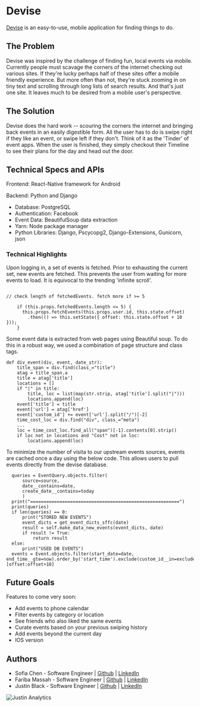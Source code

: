 # Devise

[Devise](https://sofbot.github.io/devise/) is an easy-to-use, mobile application for finding things to do.

## The Problem

Devise was inspired by the challenge of finding fun, local events via mobile. Currently people must scavage the corners of the internet checking out various sites. If they're lucky perhaps half of these sites offer a mobile friendly experience. But more often than not, they're stuck zooming in on tiny text and scrolling through long lists of search results. And that's just one site. It leaves much to be desired from a mobile user's perspective.

## The Solution

Devise does the hard work -- scouring the corners the internet and bringing back events in an easily digestible form. All the user has to do is swipe right if they like an event, or swipe left if they don't. Think of it as the 'Tinder' of event apps. When the user is finished, they simply checkout their Timeline to see their plans for the day and head out the door.

## Technical Specs and APIs

Frontend: React-Native framework for Android

Backend: Python and Django

* Database: PostgreSQL
* Authentication: Facebook
* Event Data: BeautifulSoup data extraction
* Yarn: Node package manager
* Python Libraries: Django, Pscycopg2, Django-Extensions, Gunicorn, json

### Technical Highlights

Upon logging in, a set of events is fetched. Prior to exhausting the current set, new events are fetched. This prevents the user from waiting for more events to load. It is equivocal to the trending 'infinite scroll'.

```

// check length of fetchedEvents. fetch more if >= 5

    if (this.props.fetchedEvents.length <= 5) {
      this.props.fetchEvents(this.props.user.id, this.state.offset)
        .then(() => this.setState({ offset: this.state.offset + 10 }));
    }

```

Some event data is extracted from web pages using Beautiful soup. To do this in a robust way,
we used a combination of page structure and class tags.
```
def div_event(div, event, date_str):
    title_span = div.find(class_="title")
    atag = title_span.a
    title = atag['title']
    locations = []
    if "|" in title:
        title, loc = list(map(str.strip, atag['title'].split("|")))
        locations.append(loc)
    event['title'] = title
    event['url'] = atag['href']
    event['custom_id'] += event['url'].split("/")[-2]
    time_cost_loc = div.find("div", class_="meta")
    ...
    loc = time_cost_loc.find_all("span")[-1].contents[0].strip()
    if loc not in locations and "Cost" not in loc:
        locations.append(loc)
```

To minimize the number of visita to our upstream events sources, events are cached once a day using the below code.
This allows users to pull events directly from the devise database.

```
  queries = EventQuery.objects.filter(
      source=source,
      date__contains=date,
      create_date__contains=today
      )
  print("========================================================")
  print(queries)
  if len(queries) == 0:
      print("STORED NEW EVENTS")
      event_dicts = get_event_dicts_sffc(date)
      result = self.make_data_new_events(event_dicts, date)
      if result != True:
          return result
  else:
      print("USED DB EVENTS")
  events = Event.objects.filter(start_date=date, end_time__gte=now).order_by('start_time').exclude(custom_id__in=excluded_ids)[offset:offset+10]

```


## Future Goals

Features to come very soon:
* Add events to phone calendar
* Filter events by category or location
* See friends who also liked the same events
* Curate events based on your previous swiping history
* Add events beyond the current day
* IOS version

## Authors

- Sofia Chen - Software Engineer | [Github](http://github.com/sofbot) | [LinkedIn](https://www.linkedin.com/in/sofia-chen/)
- Fariba Massah - Software Engineer | [Github](http://github.com/fafafariba) | [LinkedIn](https://www.linkedin.com/in/fafafariba/)
- Justin Black - Software Engineer | [Github](http://github.com/spacether) | [LinkedIn](https://www.linkedin.com/in/justin-black-81343352/)

![Justin Analytics](https://ga-beacon.appspot.com/UA-97855011-1/devise_github?pixel)
